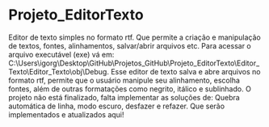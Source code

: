 # Projeto_EditorTexto
 Editor de texto simples no formato rtf. Que permite a criação e manipulação de textos, fontes, alinhamentos, salvar/abrir arquivos etc.
 Para acessar o arquivo executável (exe) vá em: C:\Users\igorg\Desktop\GitHub\Projetos_GitHub\Projeto_EditorTexto\Editor_Texto\Editor_Texto\obj\Debug.
 Esse editor de texto salva e abre arquivos no formato rtf, permite que o usuário manipule seu alinhamento, escolha fontes, além de outras formatações como negrito, itálico e sublinhado. O projeto não está finalizado, falta implementar as soluções de: Quebra automática de linha, modo escuro, desfazer e refazer. Que serão implementados e atualizados aqui!